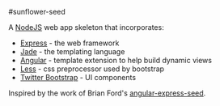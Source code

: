 #sunflower-seed

A [NodeJS](http://nodejs.org/) web app skeleton that incorporates:

* [Express](http://expressjs.com) - the web framework
* [Jade](http://jade-lang.com) - the templating language
* [Angular](http://angularjs.org) - template extension to help build dynamic views
* [Less](http://lesscss.org) - css preprocessor used by bootstrap
* [Twitter Bootstrap](http://twitter.github.com/bootstrap) - UI components


Inspired by the work of Brian Ford's [angular-express-seed](https://github.com/btford/angular-express-seed).